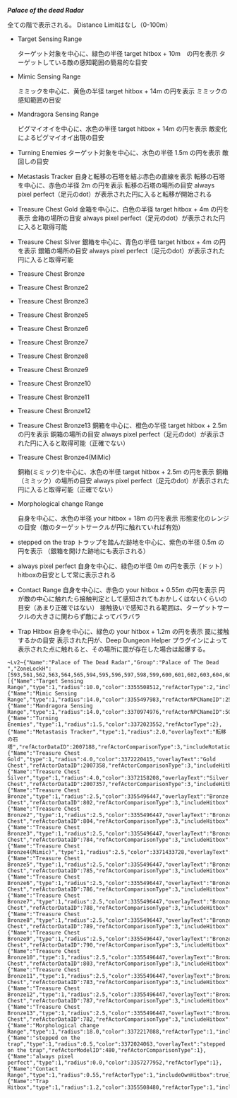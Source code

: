 ***Palace of the dead Radar***

  全ての階で表示される。
  Distance Limitはなし（0-100m）

* Target Sensing Range

  ターゲット対象を中心に、緑色の半径 target hitbox + 10m　の円を表示
  ターゲットしている敵の感知範囲の簡易的な目安

* Mimic Sensing Range

  ミミックを中心に、黄色の半径 target hitbox + 14m の円を表示
  ミミックの感知範囲の目安

* Mandragora Sensing Range

  ピグマイオイを中心に、水色の半径 target hitbox + 14m の円を表示
  敵変化によるピグマイオイ出現の目安

* Turning Enemies
  ターゲット対象を中心に、水色の半径 1.5m の円を表示
  敵回しの目安

* Metastasis Tracker
  自身と転移の石塔を結ぶ赤色の直線を表示
  転移の石塔を中心に、赤色の半径 2m の円を表示
  転移の石塔の場所の目安
  always pixel perfect（足元のdot）が表示された円に入ると転移が開始される

* Treasure Chest Gold
  金箱を中心に、白色の半径 target hitbox + 4m の円を表示
  金箱の場所の目安
  always pixel perfect（足元のdot）が表示された円に入ると取得可能

* Treasure Chest Silver
  銀箱を中心に、青色の半径 target hitbox + 4m の円を表示
  銀箱の場所の目安
  always pixel perfect（足元のdot）が表示された円に入ると取得可能

* Treasure Chest Bronze
* Treasure Chest Bronze2
* Treasure Chest Bronze3
* Treasure Chest Bronze5
* Treasure Chest Bronze6
* Treasure Chest Bronze7
* Treasure Chest Bronze8
* Treasure Chest Bronze9
* Treasure Chest Bronze10
* Treasure Chest Bronze11
* Treasure Chest Bronze12
* Treasure Chest Bronze13
  銅箱を中心に、橙色の半径 target hitbox + 2.5m の円を表示
  銅箱の場所の目安
  always pixel perfect（足元のdot）が表示された円に入ると取得可能（正確でない）

* Treasure Chest Bronze4(MiMic)

  銅箱(ミミック)を中心に、水色の半径 target hitbox + 2.5m の円を表示
  銅箱（ミミック）の場所の目安
  always pixel perfect（足元のdot）が表示された円に入ると取得可能（正確でない）

* Morphological change Range

  自身を中心に、水色の半径 your hitbox + 18m の円を表示
  形態変化のレンジの目安（敵のターゲットサークルが円に触れていれば有効）

* stepped on the trap
  トラップを踏んだ跡地を中心に、紫色の半径 0.5m の円を表示
  （銀箱を開けた跡地にも表示される）

* always pixel perfect
  自身を中心に、緑色の半径 0m の円を表示（ドット）
  hitboxの目安として常に表示される

* Contact Range
  自身を中心に、赤色の your hitbox + 0.55m の円を表示
  円が敵の中心に触れたら接触判定として感知されてもおかしくはないくらいの目安（あまり正確ではない）
  接触扱いで感知される範囲は、ターゲットサークルの大きさに関わらず敵によってバラバラ

* Trap Hitbox
  自身を中心に、緑色の your hitbox + 1.2m の円を表示
  罠に接触するかの目安
  表示された円が、Deep Dungeon Helper プラグインによって表示された点に触れると、その場所に罠が存在した場合は起爆する。


```
~Lv2~{"Name":"Palace of The Dead Radar","Group":"Palace of The Dead ","ZoneLockH":[593,561,562,563,564,565,594,595,596,597,598,599,600,601,602,603,604,605,606,607],"ElementsL":[{"Name":"Target Sensing Range","type":1,"radius":10.0,"color":3355508512,"refActorType":2,"includeHitbox":true},{"Name":"Mimic Sensing Range","type":1,"radius":14.0,"color":3355497983,"refActorNPCNameID":2566,"refActorComparisonType":6,"includeHitbox":true},{"Name":"Mandragora Sensing Range","type":1,"radius":14.0,"color":3370974976,"refActorNPCNameID":5041,"refActorComparisonType":6,"includeHitbox":true},{"Name":"Turning Enemies","type":1,"radius":1.5,"color":3372023552,"refActorType":2},{"Name":"Metastasis Tracker","type":1,"radius":2.0,"overlayText":"転移の石塔","refActorDataID":2007188,"refActorComparisonType":3,"includeRotation":true,"tether":true},{"Name":"Treasure Chest Gold","type":1,"radius":4.0,"color":3372220415,"overlayText":"Gold Chest","refActorDataID":2007358,"refActorComparisonType":3,"includeHitbox":true},{"Name":"Treasure Chest Silver","type":1,"radius":4.0,"color":3372158208,"overlayText":"Silver Chest","refActorDataID":2007357,"refActorComparisonType":3,"includeHitbox":true},{"Name":"Treasure Chest Bronze","type":1,"radius":2.5,"color":3355496447,"overlayText":"Bronze Chest","refActorDataID":802,"refActorComparisonType":3,"includeHitbox":true},{"Name":"Treasure Chest Bronze2","type":1,"radius":2.5,"color":3355496447,"overlayText":"Bronze Chest","refActorDataID":804,"refActorComparisonType":3,"includeHitbox":true},{"Name":"Treasure Chest Bronze3","type":1,"radius":2.5,"color":3355496447,"overlayText":"Bronze Chest","refActorDataID":784,"refActorComparisonType":3,"includeHitbox":true},{"Name":"Treasure Chest Bronze4(Mimic)","type":1,"radius":2.5,"color":3371433728,"overlayText":"Mimic","refActorDataID":2006020,"refActorComparisonType":3,"includeHitbox":true},{"Name":"Treasure Chest Bronze5","type":1,"radius":2.5,"color":3355496447,"overlayText":"Bronze Chest","refActorDataID":785,"refActorComparisonType":3,"includeHitbox":true},{"Name":"Treasure Chest Bronze6","type":1,"radius":2.5,"color":3355496447,"overlayText":"Bronze Chest","refActorDataID":786,"refActorComparisonType":3,"includeHitbox":true},{"Name":"Treasure Chest Bronze7","type":1,"radius":2.5,"color":3355496447,"overlayText":"Bronze Chest","refActorDataID":788,"refActorComparisonType":3,"includeHitbox":true},{"Name":"Treasure Chest Bronze8","type":1,"radius":2.5,"color":3355496447,"overlayText":"Bronze Chest","refActorDataID":789,"refActorComparisonType":3,"includeHitbox":true},{"Name":"Treasure Chest Bronze9","type":1,"radius":2.5,"color":3355496447,"overlayText":"Bronze Chest","refActorDataID":790,"refActorComparisonType":3,"includeHitbox":true},{"Name":"Treasure Chest Bronze10","type":1,"radius":2.5,"color":3355496447,"overlayText":"Bronze Chest","refActorDataID":803,"refActorComparisonType":3,"includeHitbox":true},{"Name":"Treasure Chest Bronze11","type":1,"radius":2.5,"color":3355496447,"overlayText":"Bronze Chest","refActorDataID":783,"refActorComparisonType":3,"includeHitbox":true},{"Name":"Treasure Chest Bronze12","type":1,"radius":2.5,"color":3355496447,"overlayText":"Bronze Chest","refActorDataID":787,"refActorComparisonType":3,"includeHitbox":true},{"Name":"Treasure Chest Bronze13","type":1,"radius":2.5,"color":3355496447,"overlayText":"Bronze Chest","refActorDataID":782,"refActorComparisonType":3,"includeHitbox":true},{"Name":"Morphological change Range","type":1,"radius":18.0,"color":3372217088,"refActorType":1,"includeOwnHitbox":true},{"Name":"stepped on the trap","type":1,"radius":0.5,"color":3372024063,"overlayText":"stepped on the trap","refActorModelID":480,"refActorComparisonType":1},{"Name":"always pixel perfect","type":1,"radius":0.0,"color":3357277952,"refActorType":1},{"Name":"Contact Range","type":1,"radius":0.55,"refActorType":1,"includeOwnHitbox":true},{"Name":"Trap Hitbox","type":1,"radius":1.2,"color":3355508480,"refActorType":1,"includeOwnHitbox":true}]}
```
